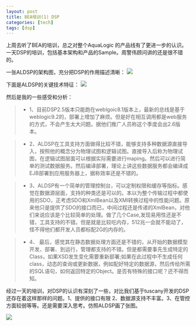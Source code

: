 ```yaml
---
layout: post
title: BEA培训(1) DSP
categories: [tech]
tags: [dsp]
---
```


上周去听了BEA的培训，总之对整个AquaLogic 的产品线有了更进一步的认识。一天DSP的培训，包括基本架构和产品的Sample。周警伟顾问讲的还是很不错的。

一张ALDSP的架构图，充分把DSP的作用描述清晰：
![](http://p.blog.csdn.net/images/p_blog_csdn_net/cissyring/72008/o_archi.bmp)

下面是ALDSP的关键技术特征：
![](http://p.blog.csdn.net/images/p_blog_csdn_net/cissyring/72008/o_key%20feature.GIF)

 然后是我的一些感受和分析：

> - 1、目前DSP2.5版本只能跑在weblgoic8.1版本上，最新的总线是基于weblogic9.2的，部署上增加了麻烦。但是好在相互调用都是web服务的方式，不会产生太大问题。据他们推广人员称这个季度会出2.6版本。

> - 2、ALDSP在工具支持方面做得比较不错，能够支持多种数据源直接导入，按照他的概念分为物理试图和逻辑试图。直接导入后称为物理试图，在逻辑试图层面可以根据实际需要进行maping。然后可以进行简单的测试数据服务。然后编译部署，理论上讲这些数据服务都会编译成EJB部署到应用服务器上，据称效率还是不错的。

> - 3、ALDSP有一个简单的管理控制台，可以定制权限和缓存等指标。感觉在数据源层面，支持的种类还是可以的。本以为整个传输过程中都使用的SDO，正考虑SDO和XmlBean以及XMl转换过程中的性能问题。原来他只是提供了SDO的接口而已，中间过程还是传递的XmlBean，对他们来说应该是个比较简单的处理。做了几个Case,发现易用性还是不错，工具支持的不错。但是就是比较吃内存，512兆一会就不能动了，怪不得他们都开发人员都标配2G的内存的。

> - 4、 最后，感觉其在静态数据处理方面还是不错的，从开始的数据模型开发、部署、到运行，管理都支持的不错。但是都需要事先生成特定的Class，如果XSD发生变化需要重新部署;如果在此过程中不生成任何class，动态的查询或更新数据，例如配好特定的数据源，然后传给所需的SQL语句，如何返回特定的Object。是否有特殊的接口呢？还不得而知。

经过一天的培训，对DSP的认识有深刻了一些，对比我们基于tuscany开发的DSP还存在着这样那样的问题。1、提供的接口有限 2、数据源支持不丰富。3、在管控方面较弱等等。还是需要深入思考。仿照ALDSP画了张图。

![](http://p.blog.csdn.net/images/p_blog_csdn_net/cissyring/72008/o_our%20dsp.GIF)

